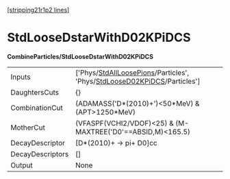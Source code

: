 [[stripping21r1p2 lines]](./stripping21r1p2-index)

# StdLooseDstarWithD02KPiDCS

**CombineParticles/StdLooseDstarWithD02KPiDCS**

|                  |                                                                                                                                                                                        |
|------------------|----------------------------------------------------------------------------------------------------------------------------------------------------------------------------------------|
| Inputs           | ['Phys/[StdAllLoosePions](./stripping21r1p2-commonparticles-stdallloosepions)/Particles', 'Phys/[StdLooseD02KPiDCS](./stripping21r1p2-commonparticles-stdloosed02kpidcs)/Particles'] |
| DaughtersCuts    | {}                                                                                                                                                                                     |
| CombinationCut   | (ADAMASS('D\*(2010)+')\<50\*MeV) & (APT\>1250\*MeV)                                                                                                                                    |
| MotherCut        | (VFASPF(VCHI2/VDOF)\<25) & (M-MAXTREE('D0'==ABSID,M)\<165.5)                                                                                                                           |
| DecayDescriptor  | [D\*(2010)+ -\> pi+ D0]cc                                                                                                                                                            |
| DecayDescriptors | []                                                                                                                                                                                   |
| Output           | None                                                                                                                                                                                   |
